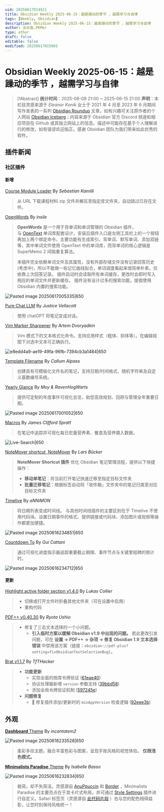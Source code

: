 ```yaml
---
uid: 20250617014921
title: Obsidian Weekly 2025-06-15：越是躁动的季节 ，越需学习与自律
tags: [Weekly, Obsidian]
description: Obsidian Weekly 2025-06-15：越是躁动的季节 ，越需学习与自律
author: 淡水鱼,PKMer
type: other
draft: false
editable: false
modified: 20250617015003
---
```


# Obsidian Weekly 2025-06-15：越是躁动的季节 ，越需学习与自律

> [!Abstract]
> **统计时间**：2025-06-08 21:00 ~ 2025-06-15 21:00
> **声明**：本栏目灵感来源于 _Eleanor Konik_ 女士于 2021 年 4 月至 2023 年 6 月期间写作发表的一系列 [Obsidian Roundup](https://www.eleanorkonik.com/tag/roundup/) 文章，如有兴趣可关注原作者的个人网站 [Obsidian Iceberg](https://www.eleanorkonik.com/)；内容来源于 Obsidian 官方 Discord 频道和相应项目在 Github 或其独立网站上的信息。描述中可能存在基于个人理解进行的修改，如有错谬欢迎指正。感谢 Obsidian 团队为我们带来如此优秀的软件。

## 插件新闻

### 社区插件

#### 新增

[Course Module Loader](https://obsidian.md/plugins?id=course-module-loader) By _Sebastian Kamilli_

> 从 URL 下载课程材料 zip 文件并解压至指定库文件夹，自动跳过已存在文件。

[OpenWords](https://obsidian.md/plugins?id=openwords) By _insile_

> **OpenWords** 是一个用于背单词和单词管理的 Obsidian 插件，与 [OpenText](https://opentext.net.cn/) 单词库配套设计，安装后插件入口是左侧工具栏上的一个按钮再加上两个绑定命令，主要功能有生成索引、背单词、默写单词、添加双链等，其中单词文件使用 OpenText 中的单词库，而背单词的核心逻辑是 SuperMemo 2 间隔重复算法。
>
> 本插件完全依赖单词文件及其属性，没有外部存储文件没有记录回答历史 (考虑中)，所以不能做一些记忆曲线拟合，单词调度看起来很简单朴素，仅依靠上次回答记录。
> 插件启动时会读取所有单词缓存，更改时会即时写入相应的单词文件并更新缓存。
> 插件没有设计过多的搜索功能，提倡使用 Obsidian 内置的搜索功能。

![Pasted image 20250617005335|650](https://cdn.pkmer.cn/images/Pasted%20image%2020250617005335.png!pkmer)

[Pure Chat LLM](https://obsidian.md/plugins?id=pure-chat-llm) By _Justice Vellacott_

> 使用 chatGPT 将笔记变成对话。

[Vim Marker Sharpener](https://obsidian.md/plugins?id=vim-marker-sharpener) By _Artem Dvoryadkin_

> Vim 模式下的文本格式化命令。支持应用样式（粗体、斜体等）。在编辑视图下对选中文本可正确执行。

![e8edd4a9-ae19-49fa-96fb-7394cb3a1484|650](https://cdn.pkmer.cn/images/e8edd4a9-ae19-49fa-96fb-7394cb3a1484.gif!pkmer)

[Template Filename](https://obsidian.md/plugins?id=template-filename) By _Callum Alpass_

> 创建具有可模板化文件名的笔记，支持日期/时间格式、随机字符串及自定义基数编号系统。

[Yearly Glance](https://obsidian.md/plugins?id=yearly-glance) By _Moy & RavenHogWarts_

> 提供可定制的年度事件可视化总览，助您高效规划、回顾与管理全年重要日期。

![Pasted image 20250617001052|650](https://cdn.pkmer.cn/images/Pasted%20image%2020250617001052.png!pkmer)

[Macros](https://obsidian.md/plugins?id=macros) By _James Clifford Spratt_

> 在笔记中追踪并可视化每日宏量营养素、餐食及营养摄入数据。

![Live-Search|650](https://cdn.pkmer.cn/images/Live-Search.gif!pkmer)

[NoteMover shortcut  NoteMover](https://obsidian.md/plugins?id=note-mover-shortcut) By _Lars Bücker_

> **NoteMover Shortcut 插件** 优化 Obsidian 笔记管理流程，提供以下快捷操作：
> - **移动单笔记**：将当前打开笔记快速迁移至指定目标文件夹
> - **批量迁移笔记**：根据标签自动将「收件箱」文件夹中的笔记归类至对应目标文件夹

[Timelive](https://obsidian.md/plugins?id=timelive) By _aNNiMON_

> 将日期列表变成时间线。
> 与其他时间线插件的主要区别在于 Timelive 不使用代码块。设置日期事件的格式、提供链接或代码块、添加图片或视频等操作都更加便捷。

![Pasted image 20250616234851|650](https://cdn.pkmer.cn/images/Pasted%20image%2020250616234851.png!pkmer)

[Countdown To](https://obsidian.md/plugins?id=countdown-to) By _Gui Cattani_

> 通过可视化进度指示器追踪重要截止期限、事件节点与关键里程碑的倒计时。

![Pasted image 20250616234712|650](https://cdn.pkmer.cn/images/Pasted%20image%2020250616234712.png!pkmer)

#### 更新

[Highlight active folder section v1.4.0](https://github.com/justanotherjurastudent/highlight-active-folder-section/releases/tag/1.4.0) By _Lukas Collier_

> - 切换或打开文件时折叠其他文件夹（可在设置中启用）
> - 重构代码

[PDF++ v0.40.30](https://github.com/RyotaUshio/obsidian-pdf-plus/releases/tag/0.40.30) By _Ryota Ushio_

> - 修复了三击文本选择的一个小问题。
> 	- **引入临时方案以缓解 Obsidian v1.9 中出现的问题。** 若此更改引发问题，可在 **设置 → PDF++ → 杂项 → 修复 Obsidian 1.9 文本选择错误** 中禁用该方案（链接：`obsidian://pdf-plus?setting=fixObsidianTextSelectionBug`）。

[Brat v1.1.7](https://github.com/TfTHacker/obsidian42-brat/releases) By _TfTHacker_

> - **功能更新**
> 	- 实现全面的按库令牌验证 ([61eae40](https://github.com/TfTHacker/obsidian42-brat/commit/61eae40396ac5eab7b9007dc98ab4020a2ab9996))
> 	- 协议处理器新增 `version` 参数支持 ([39bbd58](https://github.com/TfTHacker/obsidian42-brat/commit/39bbd5826a0db9d758589041a794ce493b215b06))
> 	- 添加全局令牌验证机制 ([597245e](https://github.com/TfTHacker/obsidian42-brat/commit/597245ed7b563fa4d8e220118b91f606d6776e56))
> - **问题修复**
> 	- 🐛 修复插件添加/更新时的 `minAppVersion` 检查逻辑 ([92eee3b](https://github.com/TfTHacker/obsidian42-brat/commit/92eee3b668851b64f641f6926d18254320e96ac0))

## 外观

[**Dashboard** Theme](https://github.com/incantatem2/Obsidian-dashboard) By _incantatem2_

![Pasted image 20250616233528|650](https://cdn.pkmer.cn/images/Pasted%20image%2020250616233528.png!pkmer)

> 柔彩多纹主题，融合丰富色彩与图案，呈现手账风格的视觉体验。
> **仅限浅色模式。**

[**Minimalists Paradise** Theme](https://github.com/BelleBasso/MinimalistsParadise) By _Isabelle Basso_

![Pasted image 20250616232834|650](https://cdn.pkmer.cn/images/Pasted%20image%2020250616232834.png!pkmer)

> 极简，却不失简洁。灵感源自 [AnuPpuccin](https://github.com/AnubisNekhet/AnuPpuccin) 和 [Border](https://github.com/Akifyss/obsidian-border) ，Minimalists Paradise 的主要亮点在于其卡片式布局，并可通过 [Style Settings](https://github.com/mgmeyers/obsidian-style-settings) 插件进行自定义。Safari 标签页（灵感源自 [此代码片段](https://github.com/gavinmn/obsidian-theme/blob/main/safaritabs.css) ）也与您的配色相得益彰，让您时刻保持风格统一！
